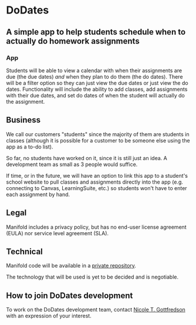 # DoDates
## A simple app to help students schedule when to actually do homework assignments
### App
Students will be able to view a calendar with when their assignments are due (the due dates) *and* when they plan to do them (the do dates). There will be a filter option so they can just view the due dates or just view the do dates. Functionality will include the ability to add classes, add assignments with their due dates, and set do dates of when the student will actually do the assignment.

## Business
We call our customers "students" since the majority of them are students in classes (although it is possible for a customer to be someone else using the app as a to-do list).

So far, no students have worked on it, since it is still just an idea. A development team as small as 3 people would suffice.

If time, or in the future, we will have an option to link this app to a student's school website to pull classes and assignments directly into the app (e.g. connecting to Canvas, LearningSuite, etc.) so students won't have to enter each assignment by hand.

## Legal
Manifold includes a privacy policy, but has no end-user license agreement (EULA) nor service level agreement (SLA).

## Technical
Manifold code will be available in a [private repository](https://github.com/byucs452s2019/DoDates).

The technology that will be used is yet to be decided and is negotiable.

## How to join DoDates development
To work on the DoDates development team, contact [Nicole T. Gottfredson](mailto:nicole.theurer@outlook.com) with an expression of your interest.

